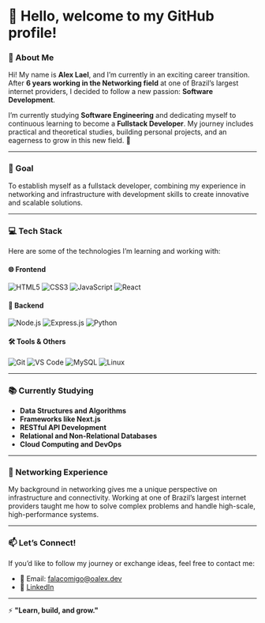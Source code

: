# 👋 Hello, welcome to my GitHub profile!

### 🌟 About Me  
Hi! My name is **Alex Lael**, and I’m currently in an exciting career transition. After **6 years working in the Networking field** at one of Brazil’s largest internet providers, I decided to follow a new passion: **Software Development**.

I’m currently studying **Software Engineering** and dedicating myself to continuous learning to become a **Fullstack Developer**. My journey includes practical and theoretical studies, building personal projects, and an eagerness to grow in this new field. 🚀

---

### 🚀 Goal  
To establish myself as a fullstack developer, combining my experience in networking and infrastructure with development skills to create innovative and scalable solutions.

---

### 💻 Tech Stack  

Here are some of the technologies I’m learning and working with:

#### 🌐 Frontend  
<p>
  <img src="https://img.shields.io/badge/HTML5-E34F26?style=for-the-badge&logo=html5&logoColor=white" alt="HTML5" />
  <img src="https://img.shields.io/badge/CSS3-1572B6?style=for-the-badge&logo=css3&logoColor=white" alt="CSS3" />
  <img src="https://img.shields.io/badge/JavaScript-F7DF1E?style=for-the-badge&logo=javascript&logoColor=black" alt="JavaScript" />
  <img src="https://img.shields.io/badge/React-61DAFB?style=for-the-badge&logo=react&logoColor=black" alt="React" />
</p>

#### 🔧 Backend  
<p>
  <img src="https://img.shields.io/badge/Node.js-339933?style=for-the-badge&logo=node.js&logoColor=white" alt="Node.js" />
  <img src="https://img.shields.io/badge/Express.js-404D59?style=for-the-badge" alt="Express.js" />
  <img src="https://img.shields.io/badge/Python-3776AB?style=for-the-badge&logo=python&logoColor=white" alt="Python" />
</p>

#### 🛠️ Tools & Others  
<p>
  <img src="https://img.shields.io/badge/Git-F05032?style=for-the-badge&logo=git&logoColor=white" alt="Git" />
  <img src="https://img.shields.io/badge/VS%20Code-007ACC?style=for-the-badge&logo=visual-studio-code&logoColor=white" alt="VS Code" />
  <img src="https://img.shields.io/badge/MySQL-4479A1?style=for-the-badge&logo=mysql&logoColor=white" alt="MySQL" />
  <img src="https://img.shields.io/badge/Linux-FCC624?style=for-the-badge&logo=linux&logoColor=black" alt="Linux" />
</p>

---

### 📚 Currently Studying  
- **Data Structures and Algorithms**  
- **Frameworks like Next.js**  
- **RESTful API Development**  
- **Relational and Non-Relational Databases**  
- **Cloud Computing and DevOps**  

---

### 🌟 Networking Experience  
My background in networking gives me a unique perspective on infrastructure and connectivity. Working at one of Brazil’s largest internet providers taught me how to solve complex problems and handle high-scale, high-performance systems.

---

### 📫 Let’s Connect!  
If you’d like to follow my journey or exchange ideas, feel free to contact me:  

- 📧 Email: [falacomigo@oalex.dev](mailto:falacomigo@oalex.dev)  
- 💼 [LinkedIn](https://www.linkedin.com/in/alex-torres-9bb107141/)  

---

⚡ **"Learn, build, and grow."**

